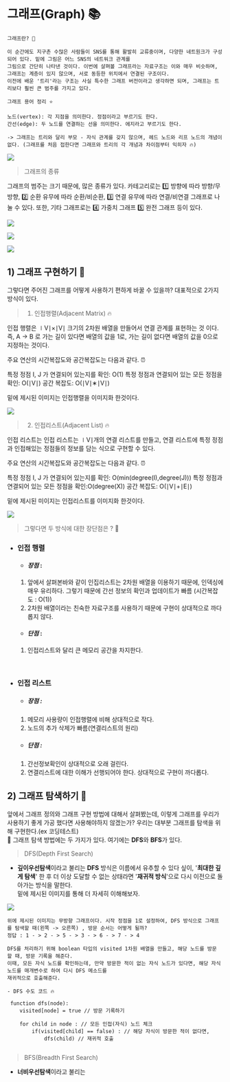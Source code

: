 # 그래프(Graph) 📚

```
그래프란? 🥸

이 순간에도 지구촌 수많은 사람들이 SNS를 통해 활발히 교류중이며, 다양한 네트원크가 구성되어 있다. 밑에 그림은 어느 SNS의 네트워크 관계를 
그림으로 간단히 나타낸 것이다. 이번에 살펴볼 그래프라는 자료구조는 이와 매우 비슷하며, 그래프는 계층이 있지 않으며, 서로 동등한 위치에서 연결된 구조이다.
이전에 배운 '트리'라는 구조는 사실 특수한 그래프 버전이라고 생각하면 되며, 그래프는 트리보다 훨씬 큰 범주를 가지고 있다.

그래프 용어 정리 ⭐️

노드(vertex): 각 지점을 의미한다. 정점이라고 부르기도 한다.
간선(edge): 두 노드를 연결하는 선을 의미한다. 에지라고 부르기도 한다.

-> 그래프는 트리와 달리 부모 - 자식 관계를 갖지 않으며, 헤드 노드와 리프 노드의 개념이 없다. (그래프를 처음 접한다면 그래프와 트리의 각 개념과 차이점부터 익히자 🔥)
```

![](https://velog.velcdn.com/images/choidongkuen/post/b2223d4c-6bae-43c7-abe0-c277c06d848e/image.png)

>그래프의 종류

그래프의 범주는 크기 때문에, 많은 종류가 있다. 카테고리로는 1️⃣ 방향에 따라 방향/무방향,   2️⃣ 순환 유무에 따라 순환/비순환,  3️⃣ 연결 유무에 따라 연결/비연결 그래프로 나눌 수 있다.
또한, 기타 그래프로는 4️⃣ 가중치 그래프  5️⃣ 완전 그래프 등이 있다.


![](https://velog.velcdn.com/images/choidongkuen/post/e9425a46-0403-4d1c-b0c9-4c7c58e7b43a/image.png)


![](https://velog.velcdn.com/images/choidongkuen/post/db807028-90e8-47db-be10-bd8c8c55d581/image.png)



![](https://velog.velcdn.com/images/choidongkuen/post/493b3507-b98b-44cb-b8b3-18387893c1a1/image.png)


## 1) 그래프 구현하기 🤔

그렇다면 주어진 그래프를 어떻게 사용하기 편하게 바꿀 수 있을까?
대표적으로 2가지 방식이 있다. 

>1. 인접행렬(Adjacent Matrix) 🔥

인접 행렬은 ∣V∣×∣V∣ 크기의 2차원 배열을 만들어서 연결 관계를 표현하는 것 이다. 즉, A → B 로 가는 길이 있다면 배열의 값을 1로, 가는 길이 없다면 배열의 값을 0으로 지정하는 것이다.


주요 연산의 시간복잡도와 공간복잡도는 다음과 같다. ⏰

특정 정점 I, J 가 연결되어 있는지를 확인: O(1)
특정 정점과 연결되어 있는 모든 정점을 확인: O(∣V∣)
공간 복잡도: O(∣V∣∗∣V∣)

밑에 제시된 이미지는 인접행렬을 이미지화 한것이다.



![](https://velog.velcdn.com/images/choidongkuen/post/5be70308-c0e2-4440-8b90-4b47bad442d4/image.png)

>2. 인접리스트(Adjacent List) 🔥

 인접 리스트는 인접 리스트는 ∣V∣개의 연결 리스트를 만들고, 연결 리스트에 특정 정점과 인접해있는 정점들의 정보를 담는 식으로 구현할 수 있다.

주요 연산의 시간복잡도와 공간복잡도는 다음과 같다. ⏰

특정 정점 I, J 가 연결되어 있는지를 확인: O(min(degree(I),degree(J)))
특정 정점과 연결되어 있는 모든 정점을 확인:O(degree(X))
공간 복잡도: O(∣V∣+∣E∣)

밑에 제시된 미이지는 인접리스트를 이미지화 한것이다.

![](https://velog.velcdn.com/images/choidongkuen/post/03189d25-86b0-4393-9c04-1bd24f7d86ac/image.png)

> 그렇다면 두 방식에 대한 장단점은 ? 🤔

- ### 인접 행렬  
  - #### _장점_ : 
  1. 앞에서 살펴본바와 같이 인집리스트는 2차원 배열을 이용하기 때문에, 인덱싱에 매우 유리하다. 그렇기 때문에 간선 정보의 확인과 업데이트가 빠름 (시간복잡도 : O(1))
  2. 2차원 배열이라는 친숙한 자료구조를 사용하기 때문에 구현이 상대적으로 까다롭지 않다.
  - #### _단점_ : 
  1. 인접리스트와 달리 큰 메모리 공간을 차지한다.

<br>

- ### 인접 리스트
  - ##### _장점_ : 
  1. 메모리 사용량이 인접행렬에 비해 상대적으로 작다.
  2. 노드의 추가 삭제가 빠름(연결리스트의 원리)
  - ##### _단점_ : 
  1. 간선정보확인이 상대적으로 오래 걸린다.
  2. 연결리스트에 대한 이해가 선행되어야 한다. 상대적으로 구현이 까다롭다.


## 2) 그래프 탐색하기 🥸

 앞에서 그래프 정의와 그래프 구현 방법에 대해서 살펴봤는데, 이렇게 그래프를 우리가 사용하기 좋게
가공 했다면 사용해야하지 않겠는가? 우리는 대부분 그래프를 탐색을 위해 구현한다.(ex 코딩테스트)<br>
📢 그래프 탐색 방법에는 두 가지가 있다. 여기에는 **DFS**와 **BFS**가 있다.

> DFS(Depth First Search)

- **깊이우선탐색**이라고 불리는 **DFS** 방식은 이름에서 유추할 수 있다 싶이, '**최대한 깊게 탐색**' 한 후 더 이상 도달할 수 없는 상태라면 '**재귀적 방식**'으로 다시 이전으로 돌아가는 방식을 말한다.
<br> 밑에 제시된 이미지를 통해 더 자세히 이해해보자.


![](https://velog.velcdn.com/images/choidongkuen/post/04dbe04d-91b5-4a17-b94c-4e9746efcff3/image.png)

```
위에 제시된 이미지는 무방향 그래프이다. 시작 정점을 1로 설정하여, DFS 방식으로 그래프를 탐색할 때(왼쪽 -> 오른쪽) , 방문 순서는 어떻게 될까? 
정답 : 1 - > 2 - > 5 - > 3 - > 6 - > 7 - > 4

DFS를 처리하기 위해 boolean 타입의 visited 1차원 배열을 만들고, 해당 노드를 방문 할 때, 방문 기록을 해준다.
이때, 모든 자식 노드를 확인하는데, 만약 방문한 적이 없는 자식 노드가 있다면, 해당 자식 노드를 매개변수로 하여 다시 DFS 메소드를
재귀적으로 호출해준다.

- DFS 수도 코드 🔥

 function dfs(node):
    visited[node] = true // 방문 기록하기
    
    for child in node : // 모든 인접(자식) 노드 체크
        if(visited[child] == false) : // 해당 자식이 방문한 적이 없다면,
            dfs(child) // 재귀적 호출
     
```

> BFS(Breadth First Search)
- **너비우선탐색**이라고 불리는


